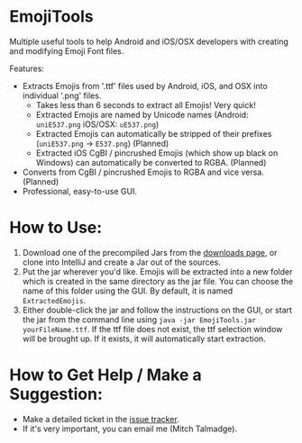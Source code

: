 # EmojiTools
Multiple useful tools to help Android and iOS/OSX developers with creating and modifying Emoji Font files.

Features:
* Extracts Emojis from '.ttf' files used by Android, iOS, and OSX into individual '.png' files.
  * Takes less than 6 seconds to extract all Emojis! Very quick!
  * Extracted Emojis are named by Unicode names (Android: `uniE537.png` iOS/OSX: `uE537.png`)
  * Extracted Emojis can automatically be stripped of their prefixes (`uniE537.png` -> `E537.png`) (Planned)
  * Extracted iOS CgBI / pincrushed Emojis (which show up black on Windows) can automatically be converted to RGBA. (Planned)
* Converts from CgBI / pincrushed Emojis to RGBA and vice versa. (Planned)
* Professional, easy-to-use GUI.

# How to Use:
1. Download one of the precompiled Jars from the [downloads page](https://github.com/MitchTalmadge/EmojiTools/releases), or clone into IntelliJ and create a Jar out of the sources.
2. Put the jar wherever you'd like. Emojis will be extracted into a new folder which is created in the same directory as the jar file. You can choose the name of this folder using the GUI. By default, it is named `ExtractedEmojis`.
3. Either double-click the jar and follow the instructions on the GUI, or start the jar from the command line using `java -jar EmojiTools.jar yourFileName.ttf`. If the ttf file does not exist, the ttf selection window will be brought up. If it exists, it will automatically start extraction.

# How to Get Help / Make a Suggestion:
* Make a detailed ticket in the [issue tracker](https://github.com/MitchTalmadge/EmojiExtractor/issues).
* If it's very important, you can email me (Mitch Talmadge).
